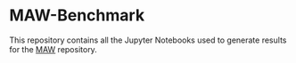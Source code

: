 # MAW-Benchmark

This repository contains all the Jupyter Notebooks used to generate results for the [MAW](www.github.com/zmahnoor14/MAW) repository.
